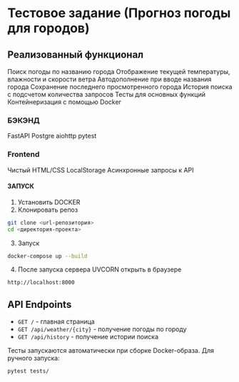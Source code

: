 # Тестовое задание (Прогноз погоды для городов)
## Реализованный функционал

Поиск погоды по названию города
Отображение текущей температуры, влажности и скорости ветра
Автодополнение при вводе названия города
Сохранение последнего просмотренного города
История поиска с подсчетом количества запросов
Тесты для основных функций
Контейнеризация с помощью Docker

### БЭКЭНД

FastAPI
Postgre
aiohttp
pytest

### Frontend
Чистый HTML/CSS
LocalStorage 
Асинхронные запросы к API

#### ЗАПУСК
1. Установить DOCKER
2. Клонировать репоз

```bash
git clone <url-репозитория>
cd <директория-проекта>
```

3. Запуск
```bash
docker-compose up --build
```

4. После запуска сервера UVCORN открыть в браузере
```
http://localhost:8000
```

## API Endpoints

- `GET /` - главная страница
- `GET /api/weather/{city}` - получение погоды по городу
- `GET /api/history` - получение истории поиска

Тесты запускаются автоматически при сборке Docker-образа. Для ручного запуска:

```bash
pytest tests/
``` 


